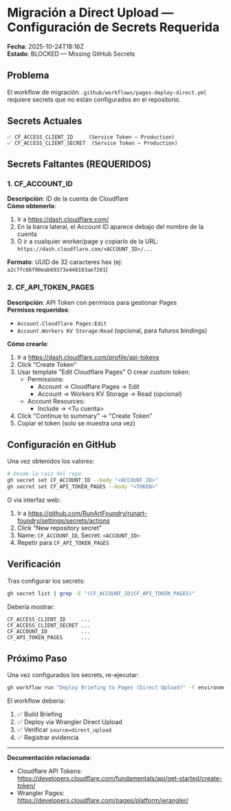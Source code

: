 # Migración a Direct Upload — Configuración de Secrets Requerida

**Fecha**: 2025-10-24T18:16Z  
**Estado**: BLOCKED — Missing GitHub Secrets

## Problema

El workflow de migración `.github/workflows/pages-deploy-direct.yml` requiere secrets que no están configurados en el repositorio.

## Secrets Actuales

```
✅ CF_ACCESS_CLIENT_ID     (Service Token — Production)
✅ CF_ACCESS_CLIENT_SECRET  (Service Token — Production)
```

## Secrets Faltantes (REQUERIDOS)

### 1. CF_ACCOUNT_ID

**Descripción**: ID de la cuenta de Cloudflare  
**Cómo obtenerlo**:
1. Ir a https://dash.cloudflare.com/
2. En la barra lateral, el Account ID aparece debajo del nombre de la cuenta
3. O ir a cualquier worker/page y copiarlo de la URL: `https://dash.cloudflare.com/<ACCOUNT_ID>/...`

**Formato**: UUID de 32 caracteres hex (ej: `a2c7fc66f00eab69373e448193ae7201`)

### 2. CF_API_TOKEN_PAGES

**Descripción**: API Token con permisos para gestionar Pages  
**Permisos requeridos**:
- `Account.Cloudflare Pages:Edit`
- `Account.Workers KV Storage:Read` (opcional, para futuros bindings)

**Cómo crearlo**:
1. Ir a https://dash.cloudflare.com/profile/api-tokens
2. Click "Create Token"
3. Usar template "Edit Cloudflare Pages" O crear custom token:
   - Permissions:
     - Account → Cloudflare Pages → Edit
     - Account → Workers KV Storage → Read (opcional)
   - Account Resources:
     - Include → \<Tu cuenta\>
4. Click "Continue to summary" → "Create Token"
5. Copiar el token (solo se muestra una vez)

## Configuración en GitHub

Una vez obtenidos los valores:

```bash
# Desde la raíz del repo
gh secret set CF_ACCOUNT_ID --body "<ACCOUNT_ID>"
gh secret set CF_API_TOKEN_PAGES --body "<TOKEN>"
```

O via interfaz web:
1. Ir a https://github.com/RunArtFoundry/runart-foundry/settings/secrets/actions
2. Click "New repository secret"
3. Name: `CF_ACCOUNT_ID`, Secret: `<ACCOUNT_ID>`
4. Repetir para `CF_API_TOKEN_PAGES`

## Verificación

Tras configurar los secrets:

```bash
gh secret list | grep -E "(CF_ACCOUNT_ID|CF_API_TOKEN_PAGES)"
```

Debería mostrar:
```
CF_ACCESS_CLIENT_ID     ...
CF_ACCESS_CLIENT_SECRET ...
CF_ACCOUNT_ID           ...
CF_API_TOKEN_PAGES      ...
```

## Próximo Paso

Una vez configurados los secrets, re-ejecutar:

```bash
gh workflow run "Deploy Briefing to Pages (Direct Upload)" -f environment=production
```

El workflow debería:
1. ✅ Build Briefing
2. ✅ Deploy via Wrangler Direct Upload
3. ✅ Verificar `source=direct_upload`
4. ✅ Registrar evidencia

---

**Documentación relacionada**:
- Cloudflare API Tokens: https://developers.cloudflare.com/fundamentals/api/get-started/create-token/
- Wrangler Pages: https://developers.cloudflare.com/pages/platform/wrangler/
